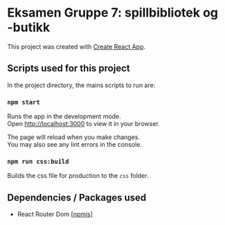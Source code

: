 # Eksamen Gruppe 7: spillbibliotek og -butikk

This project was created with [Create React App](https://github.com/facebook/create-react-app).

## Scripts used for this project

In the project directory, the mains scripts to run are:

### `npm start`

Runs the app in the development mode.\
Open [http://localhost:3000](http://localhost:3000) to view it in your browser.

The page will reload when you make changes.\
You may also see any lint errors in the console.

### `npm run css:build`

Builds the css file for production to the `css` folder.

## Dependencies / Packages used

- React Router Dom [[npmjs](https://www.npmjs.com/package/react-router-dom)]